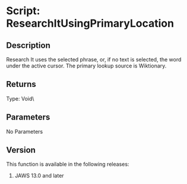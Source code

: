 # Script: ResearchItUsingPrimaryLocation

## Description

Research It uses the selected phrase, or, if no text is selected, the
word under the active cursor. The primary lookup source is Wiktionary.

## Returns

Type: Void\

## Parameters

No Parameters

## Version

This function is available in the following releases:

1.  JAWS 13.0 and later
